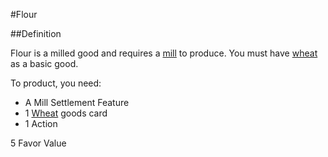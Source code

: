 #Flour

##Definition

Flour is a milled good and requires a [mill](../../SettlementFeature/Mill) to produce. You must have [wheat](../../Basic/Wheat) as a basic good.

To product, you need:

- A Mill Settlement Feature
- 1 [Wheat](../../Basic/Wheat) goods card
- 1 Action

5 Favor Value
